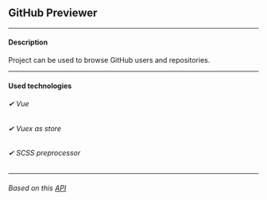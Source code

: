 ## GitHub Previewer

---

#### Description

Project can be used to browse GitHub users and repositories.

---

#### Used technologies

###### ✔ Vue

###### ✔ Vuex as store

###### ✔ SCSS preprocessor

---

###### Based on this [API](https://api.github.com)

